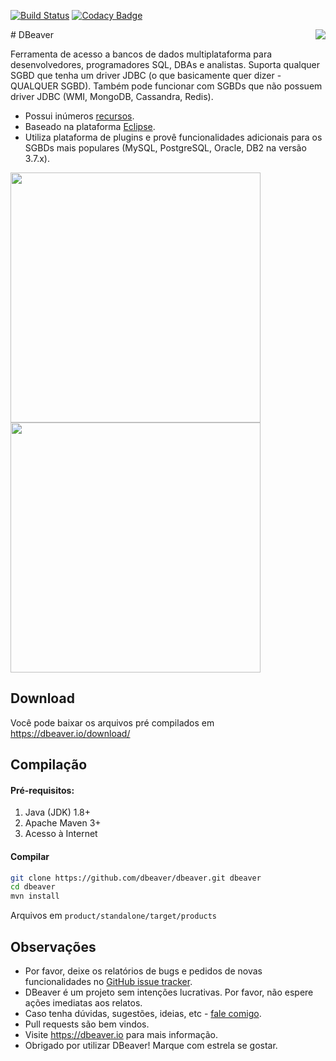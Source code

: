 
[![Build Status](https://travis-ci.org/dbeaver/dbeaver.svg?branch=devel)](https://travis-ci.org/dbeaver/dbeaver)
[![Codacy Badge](https://api.codacy.com/project/badge/Grade/93fcfdba7805406298b2e60c9d56f50e)](https://www.codacy.com/app/serge/dbeaver?utm_source=github.com&amp;utm_medium=referral&amp;utm_content=dbeaver/dbeaver&amp;utm_campaign=Badge_Grade)

<img src="https://github.com/dbeaver/dbeaver/wiki/images/dbeaver-icon-64x64.png" align="right"/>
# DBeaver

Ferramenta de acesso a bancos de dados multiplataforma para desenvolvedores, programadores SQL, DBAs e analistas.
Suporta qualquer SGBD que tenha um driver JDBC (o que basicamente quer dizer - QUALQUER SGBD). Também pode funcionar com SGBDs que não possuem driver JDBC (WMI, MongoDB, Cassandra, Redis).

* Possui inúmeros <a href="https://dbeaver.io/docs/features/">recursos</a>.
* Baseado na plataforma <a href="http://www.eclipse.org/">Eclipse</a>.
* Utiliza plataforma de plugins e provê funcionalidades adicionais para os SGBDs mais populares (MySQL, PostgreSQL, Oracle, DB2 na versão 3.7.x).

<a href="https://dbeaver.io/product/dbeaver-ss-classic.png"><img src="https://dbeaver.io/product/dbeaver-ss-classic.png" width="400"/></a>
<a href="https://dbeaver.io/product/dbeaver-ss-dark.png"><img src="https://dbeaver.io/product/dbeaver-ss-dark.png" width="400"/></a>

## Download

Você pode baixar os arquivos pré compilados em https://dbeaver.io/download/

## Compilação

#### Pré-requisitos:
 1. Java (JDK) 1.8+
 2. Apache Maven 3+
 3. Acesso à Internet

#### Compilar
```sh
git clone https://github.com/dbeaver/dbeaver.git dbeaver
cd dbeaver
mvn install
```
Arquivos em `product/standalone/target/products`

## Observações

- Por favor, deixe os relatórios de bugs e pedidos de novas funcionalidades no <a href="https://github.com/dbeaver/dbeaver/issues">GitHub issue tracker</a>.
- DBeaver é um projeto sem intenções lucrativas. Por favor, não espere ações imediatas aos relatos.
- Caso tenha dúvidas, sugestões, ideias, etc - <a href="mailto:serge@jkiss.org">fale comigo</a>.
- Pull requests são bem vindos.
- Visite https://dbeaver.io para mais informação.
- Obrigado por utilizar DBeaver! Marque com estrela se gostar.
